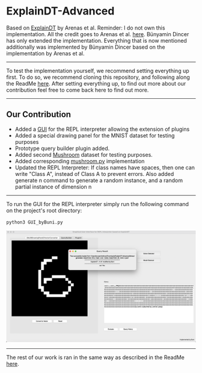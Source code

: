 # ExplainDT-Advanced

Based on [ExplainDT](https://github.com/DiegoEmilio01/A-Symbolic-Language-for-Interpreting-Decision-Trees) by Arenas et al.
Reminder: I do not own this implementation. All the credit goes to Arenas et al. [here](https://github.com/DiegoEmilio01/A-Symbolic-Language-for-Interpreting-Decision-Trees). Bünyamin Dincer has only extended the implementation. Everything that is now mentioned additionally was implemented by Bünyamin Dincer based on the implementation by Arenas et al.

---

To test the implementation yourself, we recommend setting everything up first. To do so, we recommend cloning this repository, and following along the ReadMe [here](https://github.com/DiegoEmilio01/A-Symbolic-Language-for-Interpreting-Decision-Trees). After setting everything up, to find out more about our contribution feel free to come back here to find out more.

---

## Our Contribution
- Added a [GUI](GUI_byBuni.py) for the REPL interpreter allowing the extension of plugins
- Added a special drawing panel for the MNIST dataset for testing purposes
- Prototype query builder plugin added.
- Added second [Mushroom](https://archive.ics.uci.edu/dataset/73/mushroom) dataset for testing purposes.
- Added corresponding [mushroom.py](mushroom.py) implementation
- Updated the REPL Interpreter: If class names have spaces, then one can write "Class A", instead of Class A to prevent errors. Also added generate n command to generate a random instance, and a random partial instance of dimension n

---

To run the GUI for the REPL interpreter simply run the following command on the project's root directory:

```sh
python3 GUI_byBuni.py
```

![Screenshot](readme_images/image.png)

---

The rest of our work is ran in the same way as described in the ReadMe [here](https://github.com/DiegoEmilio01/A-Symbolic-Language-for-Interpreting-Decision-Trees).
